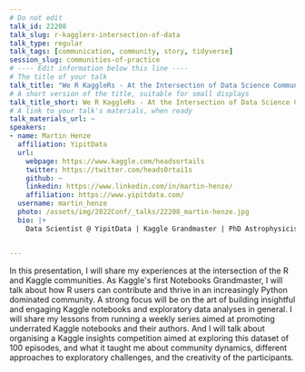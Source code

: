 ```yaml
---
# Do not edit
talk_id: 22208
talk_slug: r-kagglers-intersection-of-data
talk_type: regular
talk_tags: [communication, community, story, tidyverse]
session_slug: communities-of-practice
# ---- Edit information below this line ----
# The title of your talk
talk_title: "We R KaggleRs - At the Intersection of Data Science Communities"
# A short version of the title, suitable for small displays
talk_title_short: We R KaggleRs - At the Intersection of Data Science Communities
# A link to your talk's materials, when ready
talk_materials_url: ~
speakers:
- name: Martin Henze
  affiliation: YipitData
  url:
    webpage: https://www.kaggle.com/headsortails
    twitter: https://twitter.com/heads0rtai1s
    github: ~
    linkedin: https://www.linkedin.com/in/martin-henze/
    affiliation: https://www.yipitdata.com/
  username: martin_henze
  photo: /assets/img/2022Conf/_talks/22208_martin-henze.jpg
  bio: |+
    Data Scientist @ YipitData | Kaggle Grandmaster | PhD Astrophysicist


---
```


<!-- ABSTRACT ----
Please write abstract below. You may use simple markdown (links, code style, bold, italics)
-->

In this presentation, I will share my experiences at the intersection of the
R and Kaggle communities. As Kaggle's first Notebooks Grandmaster, I will talk
about how R users can contribute and thrive in an increasingly Python dominated
community. A strong focus will be on the art of building insightful and engaging
Kaggle notebooks and exploratory data analyses in general. I will share my
lessons from running a weekly series aimed at promoting underrated Kaggle
notebooks and their authors. And I will talk about organising a Kaggle insights
competition aimed at exploring this dataset of 100 episodes, and what it taught
me about community dynamics, different approaches to exploratory challenges, and
the creativity of the participants.
